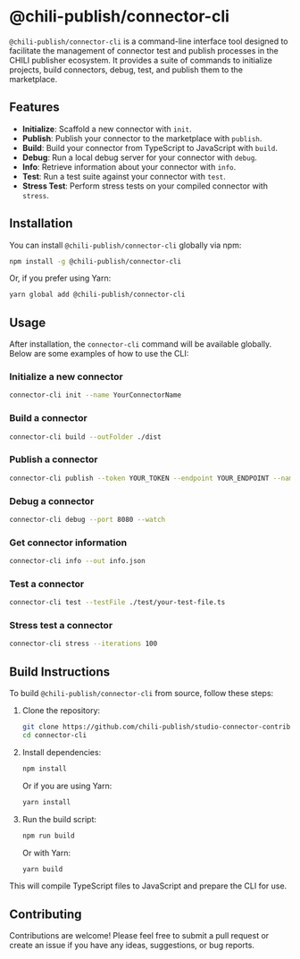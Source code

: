# @chili-publish/connector-cli

`@chili-publish/connector-cli` is a command-line interface tool designed to facilitate the management of connector test and publish processes in the CHILI publisher ecosystem. It provides a suite of commands to initialize projects, build connectors, debug, test, and publish them to the marketplace.

## Features

- **Initialize**: Scaffold a new connector with `init`.
- **Publish**: Publish your connector to the marketplace with `publish`.
- **Build**: Build your connector from TypeScript to JavaScript with `build`.
- **Debug**: Run a local debug server for your connector with `debug`.
- **Info**: Retrieve information about your connector with `info`.
- **Test**: Run a test suite against your connector with `test`.
- **Stress Test**: Perform stress tests on your compiled connector with `stress`.

## Installation

You can install `@chili-publish/connector-cli` globally via npm:

```sh
npm install -g @chili-publish/connector-cli
```

Or, if you prefer using Yarn:

```sh
yarn global add @chili-publish/connector-cli
```

## Usage

After installation, the `connector-cli` command will be available globally. Below are some examples of how to use the CLI:

### Initialize a new connector

```sh
connector-cli init --name YourConnectorName
```

### Build a connector

```sh
connector-cli build --outFolder ./dist
```

### Publish a connector

```sh
connector-cli publish --token YOUR_TOKEN --endpoint YOUR_ENDPOINT --name YourConnectorName
```

### Debug a connector

```sh
connector-cli debug --port 8080 --watch
```

### Get connector information

```sh
connector-cli info --out info.json
```

### Test a connector

```sh
connector-cli test --testFile ./test/your-test-file.ts
```

### Stress test a connector

```sh
connector-cli stress --iterations 100
```

## Build Instructions

To build `@chili-publish/connector-cli` from source, follow these steps:

1. Clone the repository:
   ```sh
   git clone https://github.com/chili-publish/studio-connector-contrib.git
   cd connector-cli
   ```

2. Install dependencies:
   ```sh
   npm install
   ```

   Or if you are using Yarn:
   ```sh
   yarn install
   ```

3. Run the build script:
   ```sh
   npm run build
   ```

   Or with Yarn:
   ```sh
   yarn build
   ```

This will compile TypeScript files to JavaScript and prepare the CLI for use.

## Contributing

Contributions are welcome! Please feel free to submit a pull request or create an issue if you have any ideas, suggestions, or bug reports.
